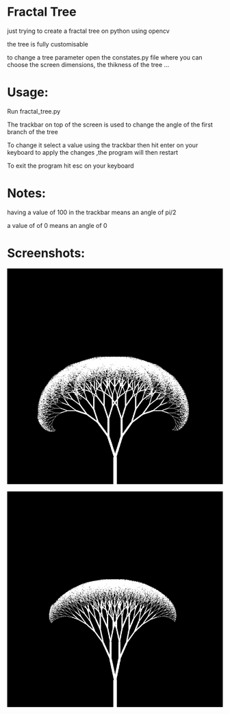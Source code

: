 # Fractal Tree
 just trying to create a fractal tree on python using opencv

 the tree is fully customisable

 to change a tree parameter open the constates.py file where you can choose the screen dimensions, the thikness of the tree ...


 # Usage:

 Run fractal_tree.py

 The trackbar on top of the screen is used to change the angle of the first branch of the tree

 To change it select a value using the trackbar then hit enter on your keyboard to apply the changes ,the program will then restart

 To exit the program hit esc on your keyboard

 # Notes:

 having a value of 100 in the trackbar means an angle of pi/2

 a value of of 0 means an angle of 0

 # Screenshots:

 ![alt text](https://github.com/zurakin/Fractal-Tree/blob/master/screenshots/1.png?raw=true)

 ![alt text](https://github.com/zurakin/Fractal-Tree/blob/master/screenshots/2.png?raw=true)
